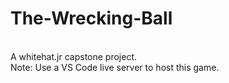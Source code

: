 # The-Wrecking-Ball
<br>
A whitehat.jr capstone project.
<br>
Note: Use a VS Code live server to host this game.
